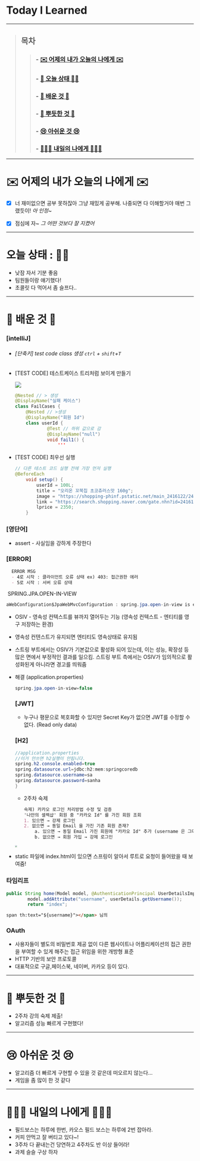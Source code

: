 

 

# Today I Learned

---

> ## 목차
>
> > ###  - [✉️ 어제의 내가 오늘의 나에게 ✉️](#%EF%B8%8F-%EC%96%B4%EC%A0%9C%EC%9D%98-%EB%82%B4%EA%B0%80-%EC%98%A4%EB%8A%98%EC%9D%98-%EB%82%98%EC%97%90%EA%B2%8C-%EF%B8%8F)
> >
> > ###  - [👵 오늘 상태 👵🏻](#%EC%98%A4%EB%8A%98-%EC%83%81%ED%83%9C--)
> >
> > ###  - [🧐 배운 것 🧐](#-%EB%B0%B0%EC%9A%B4-%EA%B2%83-)
> >
> > ###  - [🥰 뿌듯한 것 🥰](#-%EB%BF%8C%EB%93%AF%ED%95%9C-%EA%B2%83-)
> >
> > ###  - [😢 아쉬운 것 😢](#-%EC%95%84%EC%89%AC%EC%9A%B4-%EA%B2%83-)
> >
> > ###  - [🙋🏻‍♀️ 내일의 나에게 🙋🏻‍♀️](#%EF%B8%8F-%EB%82%B4%EC%9D%BC%EC%9D%98-%EB%82%98%EC%97%90%EA%B2%8C-%EF%B8%8F)

---

# ✉️ 어제의 내가 오늘의 나에게 ✉️

- [x] 너 재미없으면 공부 못하잖아 그냥 재밌게 공부해. 나중되면 다 이해할거야 매번 그랬듯이!  *아 인정~*
- [x] 점심에 자~ *그 어떤 것보다 잘 지켰어*



---

# 오늘 상태 : 👵🏻

- 낮잠 자서 기분 좋음
- 팀원들이랑 얘기했다!
- 초콜릿 다 먹어서 좀 슬프다..

---

# 🧐 배운 것 🧐

### [intelliJ] 

- ###### [단축키] test code class 생성 `ctrl` + `shift`+`T`

- [TEST CODE] 테스트케이스 트리처럼 보이게 만들기

  ![](https://images.velog.io/images/9sanha/post/669b589e-e687-473c-9dbc-69fee14cb1f3/image.png)

  ``` java
  @Nested // > 생성
  @DisplayName("실패 케이스")
  class FailCases {
      @Nested // >생성
      @DisplayName("회원 Id")
      class userId {
              @Test // 하위 값으로 감 
              @DisplayName("null")
              void fail1() {
                  '''
  ```

- [TEST CODE]  최우선 실행

  ``` java
  // 다른 테스트 코드 실행 전에 가장 먼저 실행    
  @BeforeEach
      void setup() {
          userId = 100L;
          title = "오리온 꼬북칩 초코츄러스맛 160g";
          image = "https://shopping-phinf.pstatic.net/main_2416122/24161228524.20200915151118.jpg";
          link = "https://search.shopping.naver.com/gate.nhn?id=24161228524";
          lprice = 2350;
      }
  ```

  

### [영단어]

- assert - 사실임을 강하게 주장한다

### [ERROR]

``` markdown
  ERROR MSG
  - 4로 시작 : 클라이언트 오류 상태 ex) 403: 접근권한 에러
  - 5로 시작 : 서버 오류 상태
```

​	SPRING.JPA.OPEN-IN-VIEW

```java
aWebConfiguration$JpaWebMvcConfiguration : spring.jpa.open-in-view is enabled by default. Therefore, database queries may be performed during view rendering. Explicitly configure spring.jpa.open-in-view to disable this warning
```

- OSIV - 영속성 컨텍스트를 뷰까지 열어두는 기능 (영속성 컨텍스트 - 엔티티를 영구 저장하는 환경)

- 영속성 컨텐스트가 유지되면 엔티티도 영속상태로 유지됨 

- 스트링 부트에서는 OSIV가 기본값으로 활성화 되어 있는데, 이는 성능, 확장성 등 많은 면에서 부정적인 결과를 일으킴. 스트링 부트 측에서는 OSIV가 임의적으로 활성화된게 아니라면 경고를 띄워줌 

- 해결 (application.properties)

  ```java
  spring.jpa.open-in-view=false
  ```

  ### [JWT]

  - 누구나 평문으로 복호화할 수 있지만 Secret Key가 없으면 JWT를 수정할 수 없다. (Read only data)
  
  ### [H2]
  
  ```java
  //application.properties
  //이거 안쓰면 h2실행이 안됩니다.
  spring.h2.console.enabled=true
  spring.datasource.url=jdbc:h2:mem:springcoredb
  spring.datasource.username=sa
  spring.datasource.password=sanha
  }
  ```
  
  - 2주차 숙제 
  
    ``` markdown
    숙제) 카카오 로그인 처리방법 수정 및 검증
    '나만의 셀렉샵' 회원 중 "카카오 Id" 를 가진 회원 조회
    1. 있으면 → 강제 로그인
    2. 없으면 → 동일 Email 을 가진 기존 회원 존재?
    	a. 있으면 → 동일 Email 가진 회원에 "카카오 Id" 추가 (username 은 그대로 유지) → 강제 로그인
    	b. 없으면 → 회원 가입 → 강제 로그인
    ```
  
    
  
  <img src="https://images.velog.io/images/9sanha/post/45288e0a-344f-489b-9724-ecc7a87272f6/PNG%20%E1%84%8B%E1%85%B5%E1%84%86%E1%85%B5%E1%84%8C%E1%85%B5.png" style="zoom: 33%;" />
  
  


- static 파일에 index.html이 있으면 스프링이 알아서 루트로 요청이 들어왔을 때 보여줌!

### 타임리프

``` java
public String home(Model model, @AuthenticationPrincipal UserDetailsImpl userDetails) {
        model.addAttribute("username", userDetails.getUsername());
        return "index";
```

```html
span th:text="${username}"></span> 님의
```

### OAuth

- 사용자들이 별도의 비밀번호 제공 없이 다른 웹사이트나 어플리케이션의 접근 권한을 부여할 수 있게 해주는 접근 위임을 위한 개방형 표준
- HTTP 기반의 보안 프로토콜
- 대표적으로 구글,페이스북, 네이버, 카카오 등이 있다.




---

# 🥰 뿌듯한 것 🥰

- 2주차 강의 숙제 제출!
- 알고리즘 성능 빠르게 구현했다!

---

# 😢 아쉬운 것 😢

- 알고리즘 더 빠르게 구현할 수 있을 것 같은데 떠오르지 않는다...
- 게임을 좀 많이 한 것 같다

---

# 🙋🏻‍♀️ 내일의 나에게 🙋🏻‍♀️

- 필드보스는 하루에 한번, 카오스 필드 보스는 하루에 2번 잡아라.
- 커피 안먹고 잘 버티고 있다~!
- 3주차 다 끝내는건 당연하고 4주차도 반 이상 들어라!
- 과제 슬슬 구상 하자

